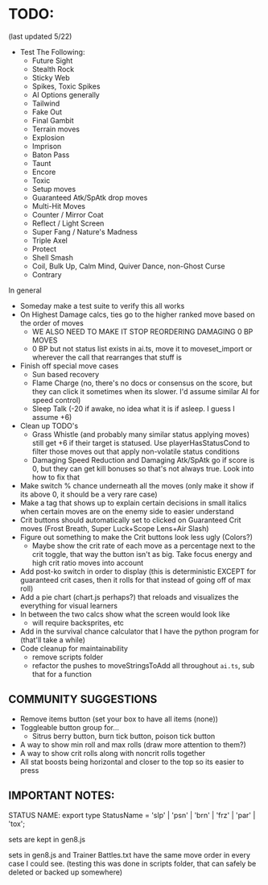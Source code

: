# TODO:
(last updated 5/22)
- Test The Following:
  - Future Sight
  - Stealth Rock
  - Sticky Web
  - Spikes, Toxic Spikes
  - AI Options generally
  - Tailwind
  - Fake Out
  - Final Gambit
  - Terrain moves
  - Explosion
  - Imprison
  - Baton Pass
  - Taunt
  - Encore
  - Toxic
  - Setup moves
  - Guaranteed Atk/SpAtk drop moves
  - Multi-Hit Moves
  - Counter / Mirror Coat
  - Reflect / Light Screen
  - Super Fang / Nature's Madness
  - Triple Axel
  - Protect
  - Shell Smash
  - Coil, Bulk Up, Calm Mind, Quiver Dance, non-Ghost Curse
  - Contrary

In general
- Someday make a test suite to verify this all works
- On Highest Damage calcs, ties go to the higher ranked move based on the order of moves
  - WE ALSO NEED TO MAKE IT STOP REORDERING DAMAGING 0 BP MOVES
  - 0 BP but not status list exists in ai.ts, move it to moveset_import or wherever the call that rearranges that stuff is
- Finish off special move cases
  - Sun based recovery
  - Flame Charge (no, there's no docs or consensus on the score, but they can click it sometimes when its slower. I'd assume similar AI for speed control)
  - Sleep Talk (-20 if awake, no idea what it is if asleep. I guess I assume +6)
- Clean up TODO's
  - Grass Whistle (and probably many similar status applying moves) still get +6 if their target is statused. Use playerHasStatusCond to filter those moves out that apply non-volatile status conditions
  - Damaging Speed Reduction and Damaging Atk/SpAtk go if score is 0, but they can get kill bonuses so that's not always true. Look into how to fix that
- Make switch % chance underneath all the moves (only make it show if its above 0, it should be a very rare case)
- Make a <span> tag that shows up to explain certain decisions in small italics when certain moves are on the enemy side to easier understand
- Crit buttons should automatically set to clicked on Guaranteed Crit moves (Frost Breath, Super Luck+Scope Lens+Air Slash)
- Figure out something to make the Crit buttons look less ugly (Colors?)
  - Maybe show the crit rate of each move as a percentage next to the crit toggle, that way the button isn't as big. Take focus energy and high crit ratio moves into account
- Add post-ko switch in order to display (this is deterministic EXCEPT for guaranteed crit cases, then it rolls for that instead of going off of max roll)
- Add a pie chart (chart.js perhaps?) that reloads and visualizes the everything for visual learners
- In between the two calcs show what the screen would look like
  - will require backsprites, etc
- Add in the survival chance calculator that I have the python program for (that'll take a while)
- Code cleanup for maintainability
  - remove scripts folder
  - refactor the pushes to moveStringsToAdd all throughout ``ai.ts``, sub that for a function

## COMMUNITY SUGGESTIONS
- Remove items button (set your box to have all items (none))
- Toggleable button group for...
  - Sitrus berry button, burn tick button, poison tick button
- A way to show min roll and max rolls (draw more attention to them?)
- A way to show crit rolls along with noncrit rolls together
- All stat boosts being horizontal and closer to the top so its easier to press


## IMPORTANT NOTES:

STATUS NAME: 
export type StatusName = 'slp' | 'psn' | 'brn' | 'frz' | 'par' | 'tox';

sets are kept in gen8.js

sets in gen8.js and Trainer Battles.txt have the same move order in every case I could see. (testing this was done in scripts folder, that can safely be deleted or backed up somewhere)